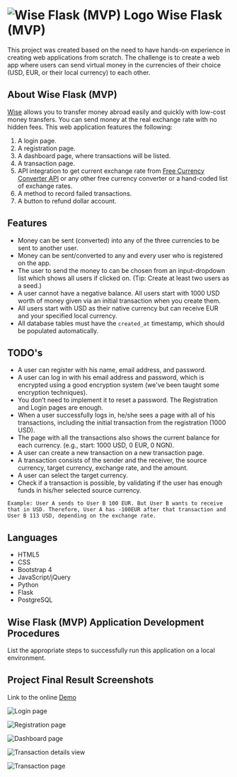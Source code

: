 # <img alt="Wise Flask (MVP) Logo" src="https://wise.com/public-resources/assets/logos/wise/brand_logo.svg"> Wise Flask (MVP)

This project was created based on the need to have hands-on experience in creating web applications from scratch. The challenge is to create a web app where users can send virtual money in the currencies of their choice (USD, EUR, or their local currency) to each other.

## About Wise Flask (MVP)

[Wise](https://www.wise.com) allows you to transfer money abroad easily and quickly with low-cost money transfers. You can send money at the real exchange rate with no hidden fees. This web application features the following:

1. A login page.
2. A registration page.
3. A dashboard page, where transactions will be listed.
4. A transaction page.
5. API integration to get current exchange rate from [Free Currency Converter API](https://www.currencyconverterapi.com/) or any other free currency converter or a hand-coded list of exchange rates.
6. A method to record failed transactions.
7. A button to refund dollar account.

## Features
- Money can be sent (converted) into any of the three currencies to be sent to another user.
- Money can be sent/converted to any and every user who is registered on the app.
- The user to send the money to can be chosen from an input-dropdown list which shows all users if clicked on. (Tip: Create at least two users as a seed.)
- A user cannot have a negative balance. All users start with 1000 USD worth of money given via an initial transaction when you create them.
- All users start with USD as their native currency but can receive EUR and your specified local currency.
- All database tables must have the `created_at` timestamp, which should be populated automatically.

## TODO's

- A user can register with his name, email address, and password.
- A user can log in with his email address and password, which is encrypted using a good encryption system (we've been taught some encryption techniques).
- You don’t need to implement it to reset a password. The Registration and Login pages are enough.
- When a user successfully logs in, he/she sees a page with all of his transactions, including the initial transaction from the registration (1000 USD).
- The page with all the transactions also shows the current balance for each currency. (e.g., start: 1000 USD, 0 EUR, 0 NGN).
- A user can create a new transaction on a new transaction page.
- A transaction consists of the sender and the receiver, the source currency, target currency, exchange rate, and the amount.
- A user can select the target currency.
- Check if a transaction is possible, by validating if the user has enough funds in his/her selected source currency.

`Example: User A sends to User B 100 EUR. But User B wants to receive that in USD. Therefore, User A has -100EUR after that transaction and User B 113 USD, depending on the exchange rate. `

## Languages

* HTML5 
* CSS
* Bootstrap 4
* JavaScript/jQuery
* Python
* Flask
* PostgreSQL

## Wise Flask (MVP) Application Development Procedures

List the appropriate steps to successfully run this application on a local environment.

## Project Final Result Screenshots
Link to the online [Demo](http://wiseclone.edgemep.com.ng)

![Login page](images/screen-4.png)

![Registration page](images/screen-5.png)

![Dashboard page](images/screen-1.png)

![Transaction details view](images/screen-2.png)

![Transaction page](images/screen-3.png)